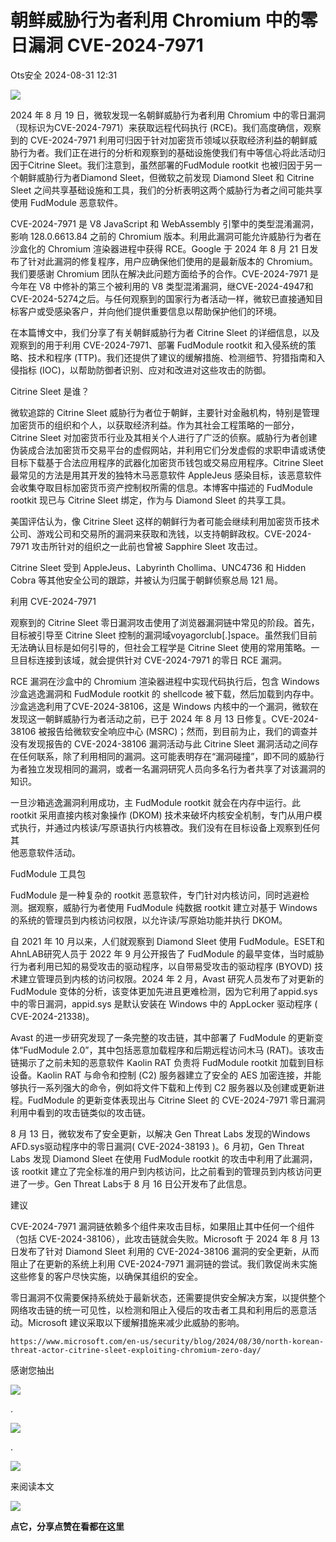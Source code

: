 #  朝鲜威胁行为者利用 Chromium 中的零日漏洞 CVE-2024-7971   
 Ots安全   2024-08-31 12:31  
  
![](https://mmbiz.qpic.cn/mmbiz_gif/bL2iaicTYdZn7gtxSFZlfuCW6AdQib8Q1onbR0U2h9icP1eRO6wH0AcyJmqZ7USD0uOYncCYIH7ZEE8IicAOPxyb9IA/640?wx_fmt=gif "")  
  
2024 年 8 月 19 日，微软发现一名朝鲜威胁行为者利用 Chromium 中的零日漏洞（现标识为CVE-2024-7971）来获取远程代码执行 (RCE)。我们高度确信，观察到的 CVE-2024-7971 利用可归因于针对加密货币领域以获取经济利益的朝鲜威胁行为者。我们正在进行的分析和观察到的基础设施使我们有中等信心将此活动归因于Citrine Sleet。我们注意到，虽然部署的FudModule rootkit 也被归因于另一个朝鲜威胁行为者Diamond Sleet，但微软之前发现 Diamond Sleet 和 Citrine Sleet 之间共享基础设施和工具，我们的分析表明这两个威胁行为者之间可能共享使用 FudModule 恶意软件。  
  
CVE-2024-7971 是 V8 JavaScript 和 WebAssembly 引擎中的类型混淆漏洞，影响 128.0.6613.84 之前的 Chromium 版本。利用此漏洞可能允许威胁行为者在沙盒化的 Chromium 渲染器进程中获得 RCE。Google 于 2024 年 8 月 21 日发布了针对此漏洞的修复程序，用户应确保他们使用的是最新版本的 Chromium。我们要感谢 Chromium 团队在解决此问题方面给予的合作。CVE-2024-7971 是今年在 V8 中修补的第三个被利用的 V8 类型混淆漏洞，继CVE-2024-4947和CVE-2024-5274之后。与任何观察到的国家行为者活动一样，微软已直接通知目标客户或受感染客户，并向他们提供重要信息以帮助保护他们的环境。  
  
在本篇博文中，我们分享了有关朝鲜威胁行为者 Citrine Sleet 的详细信息，以及观察到的用于利用 CVE-2024-7971、部署 FudModule rootkit 和入侵系统的策略、技术和程序 (TTP)。我们还提供了建议的缓解措施、检测细节、狩猎指南和入侵指标 (IOC)，以帮助防御者识别、应对和改进对这些攻击的防御。  
  
Citrine Sleet 是谁？  
  
微软追踪的 Citrine Sleet 威胁行为者位于朝鲜，主要针对金融机构，特别是管理加密货币的组织和个人，以获取经济利益。作为其社会工程策略的一部分，Citrine Sleet 对加密货币行业及其相关个人进行了广泛的侦察。威胁行为者创建伪装成合法加密货币交易平台的虚假网站，并利用它们分发虚假的求职申请或诱使目标下载基于合法应用程序的武器化加密货币钱包或交易应用程序。Citrine Sleet 最常见的方法是用其开发的独特木马恶意软件 AppleJeus 感染目标，该恶意软件会收集夺取目标加密货币资产控制权所需的信息。本博客中描述的 FudModule rootkit 现已与 Citrine Sleet 绑定，作为与 Diamond Sleet 的共享工具。  
  
美国评估认为，像 Citrine Sleet 这样的朝鲜行为者可能会继续利用加密货币技术公司、游戏公司和交易所的漏洞来获取和洗钱，以支持朝鲜政权。CVE-2024-7971 攻击所针对的组织之一此前也曾被 Sapphire Sleet 攻击过。  
  
Citrine Sleet 受到 AppleJeus、Labyrinth Chollima、UNC4736 和 Hidden Cobra 等其他安全公司的跟踪，并被认为归属于朝鲜侦察总局 121 局。  
  
利用 CVE-2024-7971  
  
观察到的 Citrine Sleet 零日漏洞攻击使用了浏览器漏洞链中常见的阶段。首先，目标被引导至 Citrine Sleet 控制的漏洞域voyagorclub[.]space。虽然我们目前无法确认目标是如何引导的，但社会工程学是 Citrine Sleet 使用的常用策略。一旦目标连接到该域，就会提供针对 CVE-2024-7971 的零日 RCE 漏洞。  
  
RCE 漏洞在沙盒中的 Chromium 渲染器进程中实现代码执行后，包含 Windows 沙盒逃逸漏洞和 FudModule rootkit 的 shellcode 被下载，然后加载到内存中。沙盒逃逸利用了CVE-2024-38106，这是 Windows 内核中的一个漏洞，微软在发现这一朝鲜威胁行为者活动之前，已于 2024 年 8 月 13 日修复。CVE-2024-38106 被报告给微软安全响应中心 (MSRC)；然而，到目前为止，我们的调查并没有发现报告的 CVE-2024-38106 漏洞活动与此 Citrine Sleet 漏洞活动之间存在任何联系，除了利用相同的漏洞。这可能表明存在“漏洞碰撞”，即不同的威胁行为者独立发现相同的漏洞，或者一名漏洞研究人员向多名行为者共享了对该漏洞的知识。  
  
一旦沙箱逃逸漏洞利用成功，主 FudModule rootkit 就会在内存中运行。此 rootkit 采用直接内核对象操作 (DKOM) 技术来破坏内核安全机制，专门从用户模式执行，并通过内核读/写原语执行内核篡改。我们没有在目标设备上观察到任何其  
他恶意软件活动。  
  
FudModule 工具包  
  
FudModule 是一种复杂的 rootkit 恶意软件，专门针对内核访问，同时逃避检测。据观察，威胁行为者使用 FudModule 纯数据 rootkit 建立对基于 Windows 的系统的管理员到内核访问权限，以允许读/写原始功能并执行 DKOM。  
  
自 2021 年 10 月以来，人们就观察到 Diamond Sleet 使用 FudModule。ESET和AhnLAB研究人员于 2022 年 9 月公开报告了 FudModule 的最早变体，当时威胁行为者利用已知的易受攻击的驱动程序，以自带易受攻击的驱动程序 (BYOVD) 技术建立管理员到内核的访问权限。2024 年 2 月，Avast 研究人员发布了对更新的 FudModule 变体的分析，该变体更加先进且更难检测，因为它利用了appid.sys中的零日漏洞，appid.sys 是默认安装在 Windows 中的 AppLocker 驱动程序 ( CVE-2024-21338)。  
  
Avast 的进一步研究发现了一条完整的攻击链，其中部署了 FudModule 的更新变体“FudModule 2.0”，其中包括恶意加载程序和后期远程访问木马 (RAT)。该攻击链揭示了之前未知的恶意软件 Kaolin RAT 负责将 FudModule rootkit 加载到目标设备。Kaolin RAT 与命令和控制 (C2) 服务器建立了安全的 AES 加密连接，并能够执行一系列强大的命令，例如将文件下载和上传到 C2 服务器以及创建或更新进程。FudModule 的更新变体表现出与 Citrine Sleet 的 CVE-2024-7971 零日漏洞利用中看到的攻击链类似的攻击链。  
  
8 月 13 日，微软发布了安全更新，以解决 Gen Threat Labs 发现的Windows AFD.sys驱动程序中的零日漏洞( CVE-2024-38193 )。6 月初，Gen Threat Labs 发现 Diamond Sleet 在使用 FudModule rootkit 的攻击中利用了此漏洞，该 rootkit 建立了完全标准的用户到内核访问，比之前看到的管理员到内核访问更进了一步。Gen Threat Labs于 8 月 16 日公开发布了此信息。  
  
建议  
  
CVE-2024-7971 漏洞链依赖多个组件来攻击目标，如果阻止其中任何一个组件（包括 CVE-2024-38106），此攻击链就会失败。Microsoft 于 2024 年 8 月 13 日发布了针对 Diamond Sleet 利用的 CVE-2024-38106 漏洞的安全更新，从而阻止了在更新的系统上利用 CVE-2024-7971 漏洞链的尝试。我们敦促尚未实施这些修复的客户尽快实施，以确保其组织的安全。  
  
零日漏洞不仅需要保持系统处于最新状态，还需要提供安全解决方案，以提供整个网络攻击链的统一可见性，以检测和阻止入侵后的攻击者工具和利用后的恶意活动。Microsoft 建议采取以下缓解措施来减少此威胁的影响。  
```
https://www.microsoft.com/en-us/security/blog/2024/08/30/north-korean-threat-actor-citrine-sleet-exploiting-chromium-zero-day/
```  
  
  
  
  
感谢您抽出  
  
![](https://mmbiz.qpic.cn/mmbiz_gif/Ljib4So7yuWgdSBqOibtgiaYWjL4pkRXwycNnFvFYVgXoExRy0gqCkqvrAghf8KPXnwQaYq77HMsjcVka7kPcBDQw/640?wx_fmt=gif "")  
  
.  
  
![](https://mmbiz.qpic.cn/mmbiz_gif/Ljib4So7yuWgdSBqOibtgiaYWjL4pkRXwycd5KMTutPwNWA97H5MPISWXLTXp0ibK5LXCBAXX388gY0ibXhWOxoEKBA/640?wx_fmt=gif "")  
  
.  
  
![](https://mmbiz.qpic.cn/mmbiz_gif/Ljib4So7yuWgdSBqOibtgiaYWjL4pkRXwycU99fZEhvngeeAhFOvhTibttSplYbBpeeLZGgZt41El4icmrBibojkvLNw/640?wx_fmt=gif "")  
  
来阅读本文  
  
![](https://mmbiz.qpic.cn/mmbiz_gif/Ljib4So7yuWge7Mibiad1tV0iaF8zSD5gzicbxDmfZCEL7vuOevN97CwUoUM5MLeKWibWlibSMwbpJ28lVg1yj1rQflyQ/640?wx_fmt=gif "")  
  
**点它，分享点赞在看都在这里**  
  
